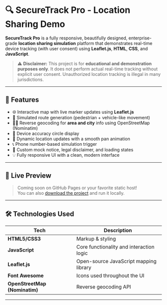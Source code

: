 # 🔍 SecureTrack Pro - Location Sharing Demo

**SecureTrack Pro** is a fully responsive, beautifully designed, enterprise-grade **location sharing simulation** platform that demonstrates real-time device tracking (with user consent) using **Leaflet.js**, **HTML**, **CSS**, and **JavaScript**.

> ⚠️ **Disclaimer:** This project is for **educational and demonstration purposes only**. It does not perform actual real-time tracking without explicit user consent. Unauthorized location tracking is illegal in many jurisdictions.

---

## 🚀 Features

- 🌐 Interactive map with live marker updates using **Leaflet.js**
- 📍 Simulated route generation (pedestrian + vehicle-like movement)
- 🕵️‍♂️ Reverse geocoding for **area and city** info using OpenStreetMap (Nominatim)
- 📲 Device accuracy circle display
- 🧭 Dynamic location updates with a smooth pan animation
- 📞 Phone number-based simulation trigger
- 🔄 Custom mock notice, legal disclaimer, and loading states
- 💡 Fully responsive UI with a clean, modern interface

---

## 📸 Live Preview

> Coming soon on GitHub Pages or your favorite static host!  
> You can also [download the project](#-installation) and run it locally.

---

## 🛠️ Technologies Used

| Tech            | Description                              |
|-----------------|------------------------------------------|
| **HTML5/CSS3**  | Markup & styling                         |
| **JavaScript**  | Core functionality and interaction logic |
| **Leaflet.js**  | Open-source JavaScript mapping library   |
| **Font Awesome**| Icons used throughout the UI             |
| **OpenStreetMap (Nominatim)** | Reverse geocoding API     |

---


